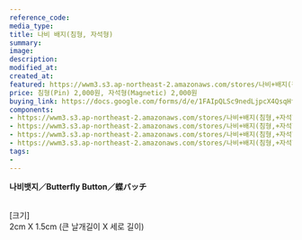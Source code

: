 ```yaml
---
reference_code:
media_type:
title: 나비 배지(침형, 자석형)
summary:
image:
description:
modified_at:
created_at:
featured: https://wwm3.s3.ap-northeast-2.amazonaws.com/stores/나비+배지(침형,+자석형)/14_브로치1+(1)r.jpg
price: 침형(Pin) 2,000원, 자석형(Magnetic) 2,000원
buying_link: https://docs.google.com/forms/d/e/1FAIpQLSc9nedLjpcX4QsqHfsDClSUvnY_z8JjKZMrkfDJmnqozNUliA/viewform
components:
- https://wwm3.s3.ap-northeast-2.amazonaws.com/stores/나비+배지(침형,+자석형)/14_브로치1+(1)r.jpg
- https://wwm3.s3.ap-northeast-2.amazonaws.com/stores/나비+배지(침형,+자석형)/14_브로치1+(2)r.jpg
- https://wwm3.s3.ap-northeast-2.amazonaws.com/stores/나비+배지(침형,+자석형)/15_브로치2+(1)r.jpg
- https://wwm3.s3.ap-northeast-2.amazonaws.com/stores/나비+배지(침형,+자석형)/15_브로치2+(2)r.jpg
tags:
-
---
```

**나비뱃지／Butterfly Button／蝶バッチ**

\
[크기]\
2cm X 1.5cm (큰 날개길이 X 세로 길이)
